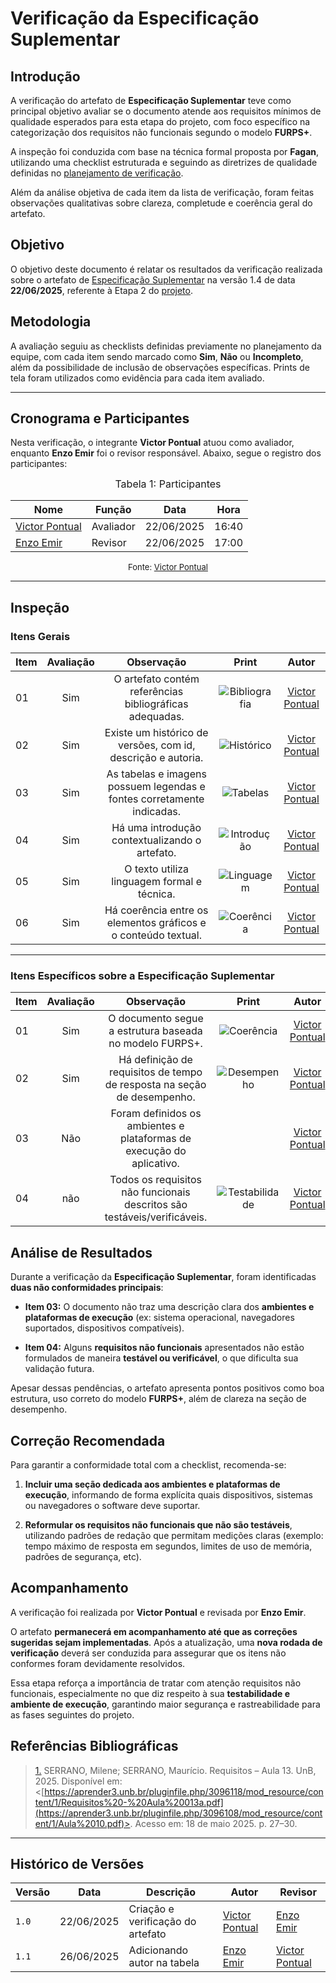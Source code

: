 # Verificação da Especificação Suplementar

## Introdução

A verificação do artefato de **Especificação Suplementar** teve como principal objetivo avaliar se o documento atende aos requisitos mínimos de qualidade esperados para esta etapa do projeto, com foco específico na categorização dos requisitos não funcionais segundo o modelo **FURPS+**.

A inspeção foi conduzida com base na técnica formal proposta por **Fagan**, utilizando uma checklist estruturada e seguindo as diretrizes de qualidade definidas no [planejamento de verificação](https://requisitos-de-software.github.io/2025.1-FGTS/Verificacao/Grupo/Entrega-2/planejamento-verificacao-entrega-2/).

Além da análise objetiva de cada item da lista de verificação, foram feitas observações qualitativas sobre clareza, completude e coerência geral do artefato.

## Objetivo

O objetivo deste documento é relatar os resultados da verificação realizada sobre o artefato de [Especificação Suplementar](https://requisitos-de-software.github.io/2025.1-FGTS/Modelagem-I/EspecificacaoSuplementar/) na versão 1.4 de data **22/06/2025**, referente à Etapa 2 do [projeto](https://github.com/Requisitos-de-Software/2025.1-FGTS).

## Metodologia

A avaliação seguiu as checklists definidas previamente no planejamento da equipe, com cada item sendo marcado como **Sim**, **Não** ou **Incompleto**, além da possibilidade de inclusão de observações específicas. Prints de tela foram utilizados como evidência para cada item avaliado.

---

## Cronograma e Participantes

Nesta verificação, o integrante **Victor Pontual** atuou como avaliador, enquanto **Enzo Emir** foi o revisor responsável. Abaixo, segue o registro dos participantes:

<font size="3"><p style="text-align: center">Tabela 1: Participantes</p></font>

<div align="center">

<table>
  <thead>
    <tr>
      <th>Nome</th>
      <th>Função</th>
      <th>Data</th>
      <th>Hora</th>
    </tr>
  </thead>
  <tbody>
    <tr>
      <td> <a href="https://github.com/VictorPontual">Victor Pontual</a> </td>
      <td> Avaliador </td>
      <td> 22/06/2025 </td>
      <td> 16:40 </td>
    </tr>
    <tr>
      <td> <a href="https://github.com/EnzoEmir">Enzo Emir</a> </td>
      <td> Revisor </td>
      <td> 22/06/2025 </td>
      <td> 17:00 </td>
    </tr>
  </tbody>
</table>


</div>

<font size="2"><p style="text-align: center">Fonte: [Victor Pontual](https://github.com/VictorPontual)</p></font>

---

## Inspeção

###  **Itens Gerais**

| Item | Avaliação | Observação | Print | Autor |
| ----- | :---: | :---: | :---: | :---: |
| 01   | Sim       | O artefato contém referências bibliográficas adequadas.                | ![Bibliografia](https://github.com/Requisitos-de-Software/2025.1-FGTS/blob/main/docs/assets/EspecificacaoSuplementar/bibliografia.png?raw=true) | [Victor Pontual](https://github.com/VictorPontual)
| 02   | Sim       | Existe um histórico de versões, com id, descrição e autoria.           | ![Histórico](https://github.com/Requisitos-de-Software/2025.1-FGTS/blob/main/docs/assets/EspecificacaoSuplementar/historico.png?raw=true)       | [Victor Pontual](https://github.com/VictorPontual)
| 03   | Sim       | As tabelas e imagens possuem legendas e fontes corretamente indicadas. | ![Tabelas](https://github.com/Requisitos-de-Software/2025.1-FGTS/blob/main/docs/assets/EspecificacaoSuplementar/tabelas.png?raw=true)           | [Victor Pontual](https://github.com/VictorPontual)
| 04   | Sim       | Há uma introdução contextualizando o artefato.                         | ![Introdução](https://github.com/Requisitos-de-Software/2025.1-FGTS/blob/main/docs/assets/EspecificacaoSuplementar/introducao.png?raw=true)     | [Victor Pontual](https://github.com/VictorPontual)
| 05   | Sim       | O texto utiliza linguagem formal e técnica.                            | ![Linguagem](https://github.com/Requisitos-de-Software/2025.1-FGTS/blob/main/docs/assets/EspecificacaoSuplementar/introducao.png?raw=true)       | [Victor Pontual](https://github.com/VictorPontual)
| 06   | Sim       | Há coerência entre os elementos gráficos e o conteúdo textual.         | ![Coerência](https://github.com/Requisitos-de-Software/2025.1-FGTS/blob/main/docs/assets/EspecificacaoSuplementar/coerencia.png?raw=true)       | [Victor Pontual](https://github.com/VictorPontual)

---

### **Itens Específicos sobre a Especificação Suplementar**

| Item | Avaliação | Observação | Print | Autor |
| ----- | :---: | :---: | :---: | :---: |
| 01   | Sim       | O documento segue a estrutura baseada no modelo FURPS+.                  | ![Coerência](https://github.com/Requisitos-de-Software/2025.1-FGTS/blob/main/docs/assets/EspecificacaoSuplementar/coerencia.png?raw=true)               | [Victor Pontual](https://github.com/VictorPontual)
| 02   | Sim       | Há definição de requisitos de tempo de resposta na seção de desempenho.  | ![Desempenho](https://github.com/Requisitos-de-Software/2025.1-FGTS/blob/main/docs/assets/EspecificacaoSuplementar/desempenho.png?raw=true)       | [Victor Pontual](https://github.com/VictorPontual)
| 03   | Não      | Foram definidos os ambientes e plataformas de execução do aplicativo.    |           | [Victor Pontual](https://github.com/VictorPontual)
| 04   | não       | Todos os requisitos não funcionais descritos são testáveis/verificáveis. | ![Testabilidade](https://github.com/Requisitos-de-Software/2025.1-FGTS/blob/main/docs/assets/EspecificacaoSuplementar/testabilidade.png?raw=true) | [Victor Pontual](https://github.com/VictorPontual)

## Análise de Resultados

Durante a verificação da **Especificação Suplementar**, foram identificadas **duas não conformidades principais**:

* **Item 03:** O documento não traz uma descrição clara dos **ambientes e plataformas de execução** (ex: sistema operacional, navegadores suportados, dispositivos compatíveis).

* **Item 04:** Alguns **requisitos não funcionais** apresentados não estão formulados de maneira **testável ou verificável**, o que dificulta sua validação futura.

Apesar dessas pendências, o artefato apresenta pontos positivos como boa estrutura, uso correto do modelo **FURPS+**, além de clareza na seção de desempenho.


## Correção Recomendada

Para garantir a conformidade total com a checklist, recomenda-se:

1. **Incluir uma seção dedicada aos ambientes e plataformas de execução**, informando de forma explícita quais dispositivos, sistemas ou navegadores o software deve suportar.

2. **Reformular os requisitos não funcionais que não são testáveis**, utilizando padrões de redação que permitam medições claras (exemplo: tempo máximo de resposta em segundos, limites de uso de memória, padrões de segurança, etc).





## Acompanhamento

A verificação foi realizada por **Victor Pontual** e revisada por **Enzo Emir**.

O artefato **permanecerá em acompanhamento até que as correções sugeridas sejam implementadas**. Após a atualização, uma **nova rodada de verificação** deverá ser conduzida para assegurar que os itens não conformes foram devidamente resolvidos.

Essa etapa reforça a importância de tratar com atenção requisitos não funcionais, especialmente no que diz respeito à sua **testabilidade e ambiente de execução**, garantindo maior segurança e rastreabilidade para as fases seguintes do projeto.

## Referências Bibliográficas

> <a id="RP1" href="#TEC1">1.</a> SERRANO, Milene; SERRANO, Maurício. Requisitos – Aula 13. UnB, 2025. Disponível em: <[https://aprender3.unb.br/pluginfile.php/3096118/mod_resource/content/1/Requisitos%20-%20Aula%20013a.pdf](https://aprender3.unb.br/pluginfile.php/3096108/mod_resource/content/1/Aula%2010.pdf)>. Acesso em: 18 de maio 2025. p. 27–30.

---

## Histórico de Versões

| Versão | Data       | Descrição                         | Autor          | Revisor   |
| ------ | ---------- | --------------------------------- | -------------- | --------- |
| `1.0`    | 22/06/2025 | Criação e verificação do artefato | [Victor Pontual](https://github.com/VictorPontual) | [Enzo Emir](https://github.com/EnzoEmir) |
| `1.1` | 26/06/2025 | Adicionando autor na tabela | [Enzo Emir](https://github.com/EnzoEmir) | [Victor Pontual](https://github.com/VictorPontual) |